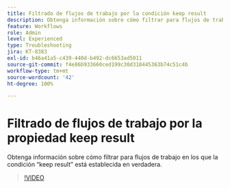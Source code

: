 ```yaml
---
title: Filtrado de flujos de trabajo por la condición keep result
description: Obtenga información sobre cómo filtrar para flujos de trabajo en los que la condición “keep result” está establecida en verdadera.
feature: Workflows
role: Admin
level: Experienced
type: Troubleshooting
jira: KT-8383
exl-id: b46a41a5-c439-440d-b492-dc6653ad5011
source-git-commit: f4e86b933660ced199c30d318445363b74c51c4b
workflow-type: tm+mt
source-wordcount: '42'
ht-degree: 100%

---
```


# Filtrado de flujos de trabajo por la propiedad keep result

Obtenga información sobre cómo filtrar para flujos de trabajo en los que la condición “keep result” está establecida en verdadera.

>[!VIDEO](https://video.tv.adobe.com/v/335888?quality=12&learn=on)
